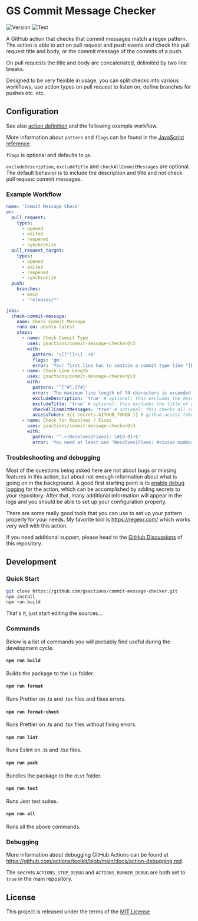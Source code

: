 # GS Commit Message Checker

![Version](https://img.shields.io/github/v/release/gsactions/commit-message-checker?style=flat-square)
![Test](https://github.com/gsactions/commit-message-checker/workflows/build-test/badge.svg)

A GitHub action that checks that commit messages match a regex pattern. The
action is able to act on pull request and push events and check the pull
request title and body, or the commit message of the commits of a push.

On pull requests the title and body are concatenated, delimited by two line
breaks.

Designed to be very flexible in usage, you can split checks into various
workflows, use action types on pull request to listen on, define branches
for pushes etc. etc.

## Configuration

See also [action definition](action.yml) and the following example workflow.

More information about `pattern` and `flags` can be found in the
[JavaScript reference](https://developer.mozilla.org/en-US/docs/Web/JavaScript/Reference/Global_Objects/RegExp).

`flags` is optional and defaults to `gm`.

`excludeDescription`, `excludeTitle` and `checkAllCommitMessages` are optional.
The default behavior is to include the description and title and not check pull
request commit messages.

### Example Workflow

```yml
name: 'Commit Message Check'
on:
  pull_request:
    types:
      - opened
      - edited
      - reopened
      - synchronize
  pull_request_target:
    types:
      - opened
      - edited
      - reopened
      - synchronize
  push:
    branches:
      - main
      - 'releases/*'

jobs:
  check-commit-message:
    name: Check Commit Message
    runs-on: ubuntu-latest
    steps:
      - name: Check Commit Type
        uses: gsactions/commit-message-checker@v3
        with:
          pattern: '\[[^]]+\] .+$'
          flags: 'gm'
          error: 'Your first line has to contain a commit type like "[BUGFIX]".'
      - name: Check Line Length
        uses: gsactions/commit-message-checker@v3
        with:
          pattern: '^[^#].{74}'
          error: 'The maximum line length of 74 characters is exceeded.'
          excludeDescription: 'true' # optional: this excludes the description body of a pull request
          excludeTitle: 'true' # optional: this excludes the title of a pull request
          checkAllCommitMessages: 'true' # optional: this checks all commits associated with a pull request
          accessToken: ${{ secrets.GITHUB_TOKEN }} # github access token is only required if checkAllCommitMessages is true
      - name: Check for Resolves / Fixes
        uses: gsactions/commit-message-checker@v3
        with:
          pattern: '^.+(Resolves|Fixes): \#[0-9]+$'
          error: 'You need at least one "Resolves|Fixes: #<issue number>" line.'
```

### Troubleshooting and debugging

Most of the questions being asked here are not about bugs or missing features in
this action, but about not enough information about what is going on in the
background. A good first starting point is to [enable debug logging](https://docs.github.com/en/actions/monitoring-and-troubleshooting-workflows/enabling-debug-logging)
for the action, which can be accomplished by adding secrets to your repository.
After that, many additional information will appear in the logs and you should
be able to set up your configuration properly.

There are some really good tools that you can use to set up your pattern
properly for your needs. My favorite tool is <https://regexr.com/> which works
very well with this action.

If you need additional support, please head to the [GitHub Discussions](https://github.com/GsActions/commit-message-checker/discussions)
of this repository.

## Development

### Quick Start

```sh
git clone https://github.com/gsactions/commit-message-checker.git
npm install
npm run build
```

That's it, just start editing the sources...

### Commands

Below is a list of commands you will probably find useful during the development
cycle.

#### `npm run build`

Builds the package to the `lib` folder.

#### `npm run format`

Runs Prettier on .ts and .tsx files and fixes errors.

#### `npm run format-check`

Runs Prettier on .ts and .tsx files without fixing errors.

#### `npm run lint`

Runs Eslint on .ts and .tsx files.

#### `npm run pack`

Bundles the package to the `dist` folder.

#### `npm run test`

Runs Jest test suites.

#### `npm run all`

Runs all the above commands.

### Debugging

More information about debugging GitHub Actions can be found at <https://github.com/actions/toolkit/blob/main/docs/action-debugging.md>.

The secrets `ACTIONS_STEP_DEBUG` and `ACTIONS_RUNNER_DEBUG` are both set to
`true` in the main repository.

## License

This project is released under the terms of the [MIT License](LICENSE)
